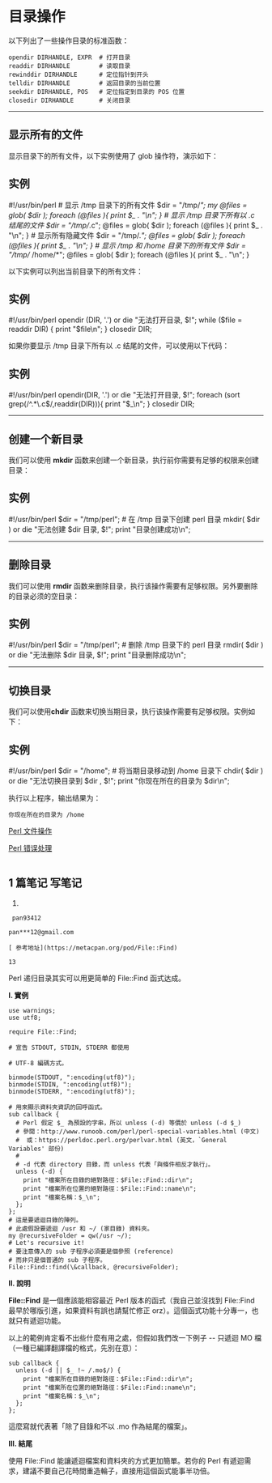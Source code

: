 # 目录操作

以下列出了一些操作目录的标准函数：

```
opendir DIRHANDLE, EXPR  # 打开目录
readdir DIRHANDLE        # 读取目录
rewinddir DIRHANDLE      # 定位指针到开头
telldir DIRHANDLE        # 返回目录的当前位置
seekdir DIRHANDLE, POS   # 定位指定到目录的 POS 位置
closedir DIRHANDLE       # 关闭目录
```

------

## 显示所有的文件

显示目录下的所有文件，以下实例使用了 glob 操作符，演示如下：

## 实例

\#!/usr/bin/perl  # 显示 /tmp 目录下的所有文件 $dir = "/tmp/*"; my @files = glob( $dir );  foreach (@files ){   print $_ . "\n"; }  # 显示 /tmp 目录下所有以 .c 结尾的文件 $dir = "/tmp/*.c"; @files = glob( $dir );  foreach (@files ){   print $_ . "\n"; }  # 显示所有隐藏文件 $dir = "/tmp/.*"; @files = glob( $dir ); foreach (@files ){   print $_ . "\n"; }  # 显示 /tmp 和 /home 目录下的所有文件 $dir = "/tmp/* /home/*"; @files = glob( $dir );  foreach (@files ){   print $_ . "\n"; }

以下实例可以列出当前目录下的所有文件：

## 实例

\#!/usr/bin/perl  opendir (DIR, '.') or die "无法打开目录, $!"; while ($file = readdir DIR) {  print "$file\n"; } closedir DIR;

如果你要显示 /tmp 目录下所有以 .c 结尾的文件，可以使用以下代码：

## 实例

\#!/usr/bin/perl  opendir(DIR, '.') or die "无法打开目录, $!"; foreach (sort grep(/^.*\.c$/,readdir(DIR))){   print "$_\n"; } closedir DIR;

------

## 创建一个新目录

我们可以使用 **mkdir** 函数来创建一个新目录，执行前你需要有足够的权限来创建目录：

## 实例

\#!/usr/bin/perl  $dir = "/tmp/perl";  # 在 /tmp 目录下创建 perl 目录 mkdir( $dir ) or die "无法创建 $dir 目录, $!"; print "目录创建成功\n";

------

## 删除目录

我们可以使用 **rmdir** 函数来删除目录，执行该操作需要有足够权限。另外要删除的目录必须的空目录：

## 实例

\#!/usr/bin/perl  $dir = "/tmp/perl";  # 删除 /tmp 目录下的 perl 目录 rmdir( $dir ) or die "无法删除 $dir 目录, $!"; print "目录删除成功\n";

------

## 切换目录

我们可以使用**chdir** 函数来切换当期目录，执行该操作需要有足够权限。实例如下：

## 实例

\#!/usr/bin/perl  $dir = "/home";  # 将当期目录移动到 /home 目录下 chdir( $dir ) or die "无法切换目录到 $dir , $!"; print "你现在所在的目录为 $dir\n";

执行以上程序，输出结果为：

```
你现在所在的目录为 /home
```

 [Perl 文件操作](https://www.runoob.com/perl/perl-files.html) 

[Perl 错误处理](https://www.runoob.com/perl/perl-error-handling.html) 

<iframe id="aswift_2" name="aswift_2" style="left: 0px; top: 0px; border: 0px; width: 847px; height: 0px; min-height: auto; max-height: none; min-width: auto; max-width: none;" sandbox="allow-forms allow-popups allow-popups-to-escape-sandbox allow-same-origin allow-scripts allow-top-navigation-by-user-activation" width="847" height="0" frameborder="0" marginwidth="0" marginheight="0" vspace="0" hspace="0" allowtransparency="true" scrolling="no" src="https://googleads.g.doubleclick.net/pagead/ads?client=ca-pub-5751451760833794&amp;output=html&amp;h=280&amp;slotname=1691338467&amp;adk=2377280972&amp;adf=342612028&amp;pi=t.ma~as.1691338467&amp;w=847&amp;abgtt=6&amp;fwrn=4&amp;fwrnh=100&amp;lmt=1753770305&amp;rafmt=1&amp;format=847x280&amp;url=https%3A%2F%2Fwww.runoob.com%2Fperl%2Fperl-directories.html&amp;fwr=0&amp;fwrattr=true&amp;rpe=1&amp;resp_fmts=3&amp;wgl=1&amp;dt=1753770305607&amp;bpp=2&amp;bdt=523&amp;idt=287&amp;shv=r20250724&amp;mjsv=m202507220101&amp;ptt=9&amp;saldr=aa&amp;abxe=1&amp;cookie=ID%3D3aa81bb6bde61f08%3AT%3D1752463956%3ART%3D1753770103%3AS%3DALNI_MZvE77nlQaP0TQJGMUXXc7r1coxNQ&amp;gpic=UID%3D0000116049a303d5%3AT%3D1752463956%3ART%3D1753770103%3AS%3DALNI_MblZa2LgM8NtZx64UEoV9WWJCa-vg&amp;eo_id_str=ID%3D744f0a35a6bbe975%3AT%3D1752463956%3ART%3D1753770103%3AS%3DAA-AfjbZI2kdxrLKEhZ78-5aruWN&amp;prev_fmts=0x0%2C728x90&amp;nras=1&amp;correlator=7527418367612&amp;frm=20&amp;pv=1&amp;u_tz=480&amp;u_his=16&amp;u_h=1080&amp;u_w=1920&amp;u_ah=1032&amp;u_aw=1920&amp;u_cd=24&amp;u_sd=1&amp;adx=549&amp;ady=2689&amp;biw=1920&amp;bih=947&amp;scr_x=0&amp;scr_y=0&amp;eid=31093580%2C31093672%2C95331832%2C95362656%2C95366913%2C95366847%2C95359265%2C95367168&amp;oid=2&amp;pvsid=652416671801998&amp;tmod=475486581&amp;uas=0&amp;nvt=1&amp;ref=https%3A%2F%2Fwww.runoob.com%2Fperl%2Fperl-files.html&amp;fc=1920&amp;brdim=-1928%2C-8%2C-1928%2C-8%2C1920%2C0%2C1936%2C1048%2C1920%2C947&amp;vis=1&amp;rsz=%7C%7CoEebr%7C&amp;abl=CS&amp;pfx=0&amp;fu=128&amp;bc=31&amp;bz=1.01&amp;ifi=3&amp;uci=a!3&amp;btvi=1&amp;fsb=1&amp;dtd=297" data-google-container-id="a!3" tabindex="0" title="Advertisement" aria-label="Advertisement" data-google-query-id="CIK6hMG34Y4DFZvJFgUdniUEyw" data-load-complete="true"></iframe>

##      	    	    	        1  篇笔记   写笔记    

1. 

     pan93412

    pan***12@gmail.com

    [ 参考地址](https://metacpan.org/pod/File::Find)

    13

   Perl 递归目录其实可以用更简单的 File::Find 函式达成。

   **I. 實例**

   ```
   use warnings;
   use utf8;
   
   require File::Find;
   
   # 宣告 STDOUT, STDIN, STDERR 都使用
   
   # UTF-8 編碼方式。
   
   binmode(STDOUT, ":encoding(utf8)");
   binmode(STDIN, ":encoding(utf8)");
   binmode(STDERR, ":encoding(utf8)");
   
   # 用來顯示資料夾資訊的回呼函式。
   sub callback {
     # Perl 假定 $_ 為預設的字串，所以 unless (-d) 等價於 unless (-d $_)
     # 參閱：http://www.runoob.com/perl/perl-special-variables.html (中文)
     #  或：https://perldoc.perl.org/perlvar.html (英文，`General Variables' 部份)
     #
     # -d 代表 directory 目錄，而 unless 代表「與條件相反才執行」。
     unless (-d) {
       print "檔案所在目錄的絕對路徑：$File::Find::dir\n";
       print "檔案所在位置的絕對路徑：$File::Find::name\n";
       print "檔案名稱：$_\n";
     };
   };
   # 這是要遞迴目錄的陣列。
   # 此處假設要遞迴 /usr 和 ~/ (家目錄) 資料夾。
   my @recursiveFolder = qw(/usr ~/);
   # Let's recursive it!
   # 要注意傳入的 sub 子程序必須要是個參照 (reference)
   # 而非只是個普通的 sub 子程序。
   File::Find::find(\&callback, @recursiveFolder);
   ```

   **II. 說明**

   **File::Find** 是一個應該能相容最近 Perl 版本的函式（我自己並沒找到 File::Find 最早於哪版引進，如果資料有誤也請幫忙修正 orz）。這個函式功能十分專一，也就只有遞迴功能。

   以上的範例肯定看不出些什麼有用之處，但假如我們改一下例子 -- 只遞迴 MO 檔（一種已編譯翻譯檔的格式，先別在意）：

   ```
   sub callback {
     unless (-d || $_ !~ /.mo$/) {
       print "檔案所在目錄的絕對路徑：$File::Find::dir\n";
       print "檔案所在位置的絕對路徑：$File::Find::name\n";
       print "檔案名稱：$_\n";
     };
   };
   ```

   這麼寫就代表著「除了目錄和不以 .mo 作為結尾的檔案」。

   **III. 結尾**

   使用 File::Find 能讓遞迴檔案和資料夾的方式更加簡單。若你的 Perl 有遞迴需求，建議不要自己花時間重造輪子，直接用這個函式能事半功倍。